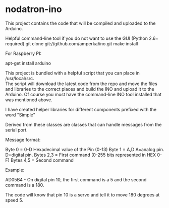 # nodatron-ino

This project contains the code that will be compiled and uploaded to the Arduino.

Helpful command-line tool if you do not want to use the GUI (Python 2.6+ required)
git clone git://github.com/amperka/ino.git
make install 


For Raspberry PI:

apt-get install arduino


This project is bundled with a helpful script that you can place in /usr/local/src.  
The script will download the latest code from the repo and move the files and libraries
to the correct places and build the INO and upload it to the Arduino.  Of course you must have
the command-line INO tool installed that was mentioned above.


I have created helper libraries for different components prefixed with the word "Simple"

Derived from these classes are classes that can handle messages from the serial port. 


Message format:

Byte  0   = 0-D Hexadecimal value of the Pin (0-13)
Byte  1   = A,D A=analog pin.  D=digital pin.
Bytes 2,3 = First command (0-255 bits represented in HEX 0-F)
Bytes 4,5 = Second command 

Example:

AD05B4 - On digital pin 10, the first command is a 5 and the second command is a 180.

The code will know that pin 10 is a servo and tell it to move 180 degrees at speed 5.